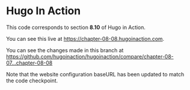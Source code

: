Hugo In Action
===============

This code corresponds to section **8.10** of Hugo in Action.

You can see this live at https://chapter-08-08.hugoinaction.com.

You can see the changes made in this branch at https://github.com/hugoinaction/hugoinaction/compare/chapter-08-07...chapter-08-08

Note that the website configuration baseURL has been updated to match the code checkpoint.
